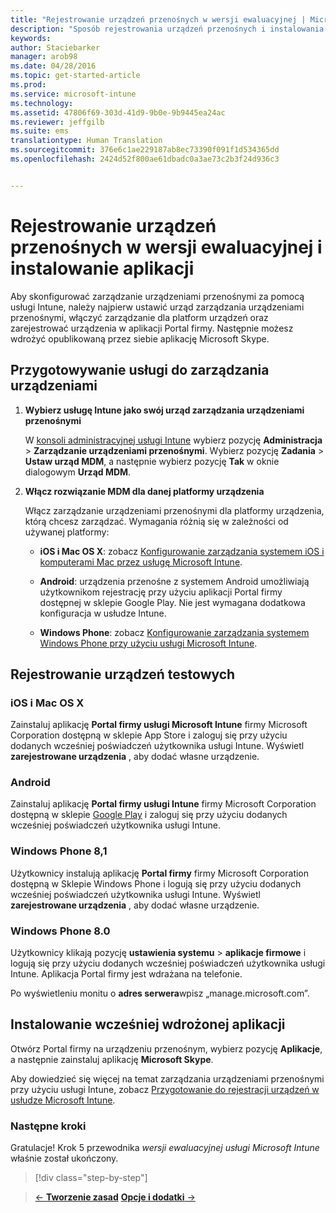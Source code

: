 ```yaml
---
title: "Rejestrowanie urządzeń przenośnych w wersji ewaluacyjnej | Microsoft Intune"
description: "Sposób rejestrowania urządzeń przenośnych i instalowania aplikacji po zarejestrowaniu się w bezpłatnej, 30-dniowej wersji ewaluacyjnej usługi Intune"
keywords: 
author: Staciebarker
manager: arob98
ms.date: 04/28/2016
ms.topic: get-started-article
ms.prod: 
ms.service: microsoft-intune
ms.technology: 
ms.assetid: 47806f69-303d-41d9-9b0e-9b9445ea24ac
ms.reviewer: jeffgilb
ms.suite: ems
translationtype: Human Translation
ms.sourcegitcommit: 376e6c1ae229187ab8ec73390f091f1d534365dd
ms.openlocfilehash: 2424d52f800ae61dbadc0a3ae73c2b3f24d936c3


---
```


# Rejestrowanie urządzeń przenośnych w wersji ewaluacyjnej i instalowanie aplikacji
Aby skonfigurować zarządzanie urządzeniami przenośnymi za pomocą usługi Intune, należy najpierw ustawić urząd zarządzania urządzeniami przenośnymi, włączyć zarządzanie dla platform urządzeń oraz zarejestrować urządzenia w aplikacji Portal firmy. Następnie możesz wdrożyć opublikowaną przez siebie aplikację Microsoft Skype.

## Przygotowywanie usługi do zarządzania urządzeniami

1.  **Wybierz usługę Intune jako swój urząd zarządzania urządzeniami przenośnymi**

    W [konsoli administracyjnej usługi Intune](https://manage.microsoft.com/) wybierz pozycję **Administracja** &gt; **Zarządzanie urządzeniami przenośnymi**. Wybierz pozycję **Zadania** > **Ustaw urząd MDM**, a następnie wybierz pozycję **Tak** w oknie dialogowym **Urząd MDM**.

2.  **Włącz rozwiązanie MDM dla danej platformy urządzenia**

    Włącz zarządzanie urządzeniami przenośnymi dla platformy urządzenia, którą chcesz zarządzać. Wymagania różnią się w zależności od używanej platformy:

    -   **iOS i Mac OS X**: zobacz [Konfigurowanie zarządzania systemem iOS i komputerami Mac przez usługę Microsoft Intune](/Intune/Deploy-Use/set-up-ios-and-mac-management-with-microsoft-intune).

    -   **Android**: urządzenia przenośne z systemem Android umożliwiają użytkownikom rejestrację przy użyciu aplikacji Portal firmy dostępnej w sklepie Google Play. Nie jest wymagana dodatkowa konfiguracja w usłudze Intune.

    -   **Windows Phone**: zobacz [Konfigurowanie zarządzania systemem Windows Phone przy użyciu usługi Microsoft Intune](/Intune/Deploy-Use/set-up-windows-phone-management-with-microsoft-intune).

## Rejestrowanie urządzeń testowych

### iOS i Mac OS X
Zainstaluj aplikację **Portal firmy usługi Microsoft Intune** firmy Microsoft Corporation dostępną w sklepie App Store i zaloguj się przy użyciu dodanych wcześniej poświadczeń użytkownika usługi Intune. Wyświetl **zarejestrowane urządzenia** , aby dodać własne urządzenie.

### Android
Zainstaluj aplikację **Portal firmy usługi Intune** firmy Microsoft Corporation dostępną w sklepie [Google Play](http://go.microsoft.com/fwlink/p/?LinkId=386612) i zaloguj się przy użyciu dodanych wcześniej poświadczeń użytkownika usługi Intune.

### Windows Phone 8,1
Użytkownicy instalują aplikację **Portal firmy** firmy Microsoft Corporation dostępną w Sklepie Windows Phone i logują się przy użyciu dodanych wcześniej poświadczeń użytkownika usługi Intune.  Wyświetl **zarejestrowane urządzenia** , aby dodać własne urządzenie.

 ### Windows Phone 8.0
 Użytkownicy klikają pozycję **ustawienia systemu** &gt; **aplikacje firmowe** i logują się przy użyciu dodanych wcześniej poświadczeń użytkownika usługi Intune. Aplikacja Portal firmy jest wdrażana na telefonie.

Po wyświetleniu monitu o **adres serwera**wpisz „manage.microsoft.com”.


## Instalowanie wcześniej wdrożonej aplikacji
Otwórz Portal firmy na urządzeniu przenośnym, wybierz pozycję **Aplikacje**, a następnie zainstaluj aplikację **Microsoft Skype**.

Aby dowiedzieć się więcej na temat zarządzania urządzeniami przenośnymi przy użyciu usługi Intune, zobacz [Przygotowanie do rejestracji urządzeń w usłudze Microsoft Intune](/Intune/deploy-use/get-ready-to-enroll-devices-in-microsoft-intune).

### Następne kroki
Gratulacje! Krok 5 przewodnika *wersji ewaluacyjnej usługi Microsoft Intune* właśnie został ukończony.

>[!div class="step-by-step"]

>[&larr; **Tworzenie zasad**](.\get-started-with-a-30-day-trial-of-microsoft-intune-step-4.md)     [**Opcje i dodatki** &rarr;](.\get-started-with-a-30-day-trial-of-microsoft-intune-step-6.md)  



<!--HONumber=Jul16_HO3-->



